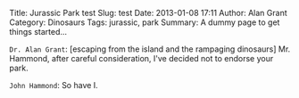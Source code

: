Title: Jurassic Park test
Slug: test
Date: 2013-01-08 17:11
Author: Alan Grant
Category: Dinosaurs
Tags: jurassic, park
Summary: A dummy page to get things started…

`Dr. Alan Grant`: [escaping from the island and the rampaging dinosaurs] Mr. Hammond, after careful consideration, I've decided not to endorse your park.

`John Hammond`: So have I.